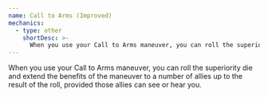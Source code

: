 ```yaml
---
name: Call to Arms (Improved)
mechanics:
  - type: other
    shortDesc: >-
      When you use your Call to Arms maneuver, you can roll the superiority die and extend the benefits of the maneuver to a number of allies up to the result of the roll, provided those allies can see or hear you.
---
```

When you use your Call to Arms maneuver, you can roll the superiority die and extend the benefits of the maneuver to a number of allies up to the result of the roll, provided those allies can see or hear you.
